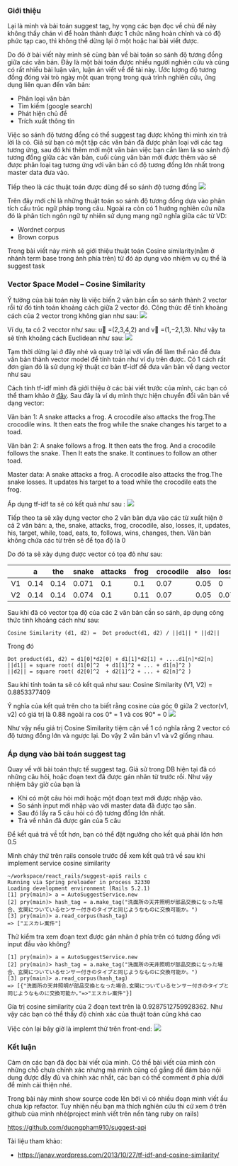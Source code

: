 ### Giới thiệu

Lại là mình và bài toán suggest tag, hy vọng các bạn đọc về chủ để này không thấy chán vì để hoàn thành được 1 chức năng hoàn chỉnh và có độ phức tạp cao, thì không thể dừng lại ở một hoặc hai bài viết được.

Do đó ở bài viết này mình sẽ cùng bàn về bài toán so sánh độ tương đồng giữa các văn bản. Đây là một bài toán được nhiều người nghiên cứu và cũng có rất nhiều bài luận văn, luận án viết về đề tài này. Ước lượng độ tương đồng đóng vài trò ngày một quan trọng trong quá trình nghiên cứu, ứng dụng liên quan đến văn bản: 
* Phân loại văn bản
* Tìm kiếm (google search)
* Phát hiện chủ đề
* Trích xuất thông tin

Việc so sánh độ tương đồng có thể suggest tag được không thì mình xin trả lời là có. Giả sử bạn có một tập các văn bản đã được phân loại với các tag tương ứng, sau đó khi thêm mới một văn bản việc bạn cần làm là so sánh độ tương đồng giữa các văn bản, cuối cùng văn bản mới được thêm vào sẽ được phân loại tag tương ứng với văn bản có độ tương đồng lớn nhất trong master data đưa vào.

Tiếp theo là các thuật toán được dùng để so sánh độ tương đồng
![](https://images.viblo.asia/8f47a6f0-6981-47df-8422-8404b245472a.png)

Trên đây mới chỉ là những thuật toán so sánh độ tương đồng dựa vào phân tích cấu trúc ngữ pháp trong câu. Ngoài ra còn có 1 hướng nghiên cứu nữa đó là phân tích ngôn ngữ tự nhiên sử dụng mạng ngữ nghĩa giữa các từ VD:
* Wordnet corpus
* Brown corpus

Trong bài viết này mình sẽ giới thiệu thuật toán Cosine similarity(nằm ở nhánh term base trong ảnh phía trên) từ đó áp dụng vào nhiệm vụ cụ thể là suggest task 
### Vector Space Model – Cosine Similarity
Ý tưởng của bài toán này là việc biến 2 văn bản cần so sánh thành 2 vector rồi từ đó tính toán khoảng cách giữa 2 vector đó. Công thức để tính khoảng cách của 2 vector trong không gian như sau:
![](https://images.viblo.asia/23c2c8d1-c398-4fda-b884-447111f91f70.png)

Ví dụ, ta có 2 vecctor như sau: u⃗ =(2,3,4,2) and v⃗ =(1,−2,1,3). Như vậy ta sẽ tính khoảng cách Euclidean như sau:
![](https://images.viblo.asia/b9b69fbc-6332-4341-bfb9-2ebb31a97e20.png)

Tạm thời dừng lại ở đây nhé và quay trở lại với vấn đề làm thế nào để đưa văn bản thành vector model để tính toán như ví dụ trên được. Có 1 cách rất đơn gian đó là sử dụng kỹ thuật cơ bản tf-idf để đưa văn bản về dạng vector như sau

Cách tính tf-idf mình đã giới thiệu ở các bài viết trước của mình, các bạn có thể tham khảo ở [đây](https://viblo.asia/p/xay-dung-chuc-nang-tu-dong-suggest-tag-voi-ngon-ngu-tieng-nhat-gGJ59jajKX2). Sau đây là ví dụ mình thực hiện chuyển đổi văn bản về dạng vector:

Văn bản 1: A snake attacks a frog. A crocodile also attacks the frog.The crocodile wins. It then eats the frog while the snake changes his target to a toad.

Văn bản 2: A snake follows a frog. It then eats the frog. And a crocodile follows the snake. Then It eats the snake. It continues to follow an other toad.

Master data: A snake attacks a frog. A crocodile also attacks the frog.The snake losses. It updates his target to a toad while the crocodile eats the frog. 

Áp dụng tf-idf ta sẽ có kết quả như sau :
![](https://images.viblo.asia/ef6bf71b-2978-4770-8a90-800d51ba2c7c.png)

Tiếp theo ta sẽ xây dựng vector cho 2 văn bản dựa vào các từ xuất hiện ở cả 2 văn bản: a, the, snake, attacks, frog, crocodile, also, losses, it, updates, his, target, while, toad, eats, to, follows, wins, changes, then. Văn bản không chứa các từ trên sẽ để tọa độ là 0

Do đó ta sẽ xây dựng được vector có tọa đô như sau:

||a| the| snake| attacks| frog| crocodile| also| losses| it| updates| his| target| while| toad| eats| to| wins| changes| then|
| -------- | -------- | -------- |-------- |-------- |-------- |-------- |-------- |-------- |-------- |-------- |-------- |-------- |-------- |-------- |-------- |-------- |-------- |-------- |-------- |
|V1|0.14|0.14|0.071|0.1|0.1|0.07|0.05|0|0.035|0|0.05|0.05|0.05|0.035|0.035|0.035|0.07|0.07|0.05|
|V2|0.14|0.14|0.074|0.1|0.11|0.07|0.05|0.07|0.037|0.07|0.052|0.052|0.052|0.037|0.037|0.037|0|0|0|

Sau khi đã có vector tọa độ của các 2 văn bản cần so sánh, áp dụng công thức tính khoảng cách như sau:
```
Cosine Similarity (d1, d2) =  Dot product(d1, d2) / ||d1|| * ||d2||
```
Trong đó 
```
Dot product(d1, d2) = d1[0]*d2[0] + d1[1]*d2[1] + ....d1[n]*d2[n]
||d1|| = square root( d1[0]^2  + d1[1]^2 + ... + d1[n]^2 )
||d2|| = square root( d2[0]^2  + d2[1]^2 + ... + d2[n]^2 )
```

Sau khi tính toán ta sẽ có kết quả như sau:
Cosine Similarity (V1, V2) = 0.8853377409

Ý nghĩa của kết quả trên cho ta biết rằng cosine của góc θ giữa 2 vector(v1, v2) có giá trị là 0.88 ngoài ra cos 0° = 1 và cos 90° = 0
![](https://images.viblo.asia/676969f5-6c9d-4cd5-9b4f-7ee2ecb15de1.png)

Như vậy nếu giá trị Cosine Similarity tiệm cận về 1 có nghĩa rằng 2 vector có độ tương đồng lớn và ngược lại. Do vậy 2 văn bản v1 và v2 giống nhau.
### Áp dụng vào bài toán suggest tag
Quay về với bài toán thực tế suggest tag. Giả sử trong DB hiện tại đã có những câu hỏi, hoặc đoạn text đã được gán nhãn từ trước rồi. Như vậy nhiệm bây giờ của bạn là 
+ Khi có một câu hỏi mới hoặc một đoạn text mới được nhập vào.
+ So sánh input mới nhập vào với master data đã được tạo sẵn. 
+ Sau đó lấy ra 5 câu hỏi có độ tương đồng lớn nhất.
+ Trả về nhãn đã được gán của 5 câu

Để kết quả trả về tốt hơn, bạn có thể đặt ngưỡng cho kết quả phải lớn hơn 0.5

Mình chảy thử trên rails console trước để xem kết quả trả về sau khi implement service cosine similarity

```
~/workspace/react_rails/suggest-api$ rails c
Running via Spring preloader in process 32330
Loading development environment (Rails 5.2.1)
[1] pry(main)> a = AutoSuggestService.new
[2] pry(main)> hash_tag = a.make_tag("洗面所の天井照明が部品交換になった場合、玄関についているセンサー付きのタイプと同じようなものに交換可能か。")
[3] pry(main)> a.read_corpus(hash_tag)
=> ["エスカレ案件"]
```
 Thử kiểm tra xem đoạn text được gán nhãn ở phía trên có tương đồng với input đầu vào không?
 
 ```
[1] pry(main)> a = AutoSuggestService.new
[2] pry(main)> hash_tag = a.make_tag("洗面所の天井照明が部品交換になった場合、玄関についているセンサー付きのタイプと同じようなものに交換可能か。")
[3] pry(main)> a.read_corpus(hash_tag)
=> [{"洗面所の天井照明が部品交換となった場合､玄関についているセンサー付きのタイプと同じようなものに交換可能か｡"=>"エスカレ案件"}]
```

Gía trị cosine similarity của 2 đoạn text trên là 0.9287512759928362. Như vậy các bạn có thể thấy độ chính xác của thuật toán cũng khá cao

Việc còn lại bây giờ là implemt thử trên front-end:
![](https://images.viblo.asia/ea2217c2-feec-4b6e-ba3f-b80f5a6856d7.png)

### Kết luận
Cảm ơn các bạn đã đọc bài viết của mình. Có thể bài viết của mình còn những chỗ chưa chính xác nhưng mà mình cũng cố gắng để đảm bảo nội dung được đầy đủ và chính xác nhất, các bạn có thể comment ở phía dưới để mình cải thiện nhé. 

Trong bài này mình show source code lên bởi vì có nhiều đoạn mình viết ẩu chưa kịp refactor. Tuy nhiện nếu bạn mà thích nghiên cứu thì cứ xem ở trên github của mình nhé(project mình viết trên nền tàng ruby on rails)

https://github.com/duongpham910/suggest-api

Tài liệu tham khảo:
* https://janav.wordpress.com/2013/10/27/tf-idf-and-cosine-similarity/
